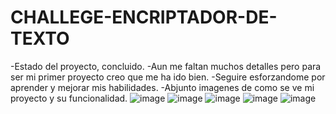 # CHALLEGE-ENCRIPTADOR-DE-TEXTO
-Estado del proyecto, concluido. 
-Aun me faltan muchos detalles pero para ser mi primer proyecto creo que me ha ido bien.
-Seguire esforzandome por aprender y mejorar mis habilidades. 
-Abjunto imagenes de como se ve mi proyecto y su funcionalidad. 
![image](https://github.com/user-attachments/assets/743155c2-18bd-4b12-b511-a4526fe66cdc)
![image](https://github.com/user-attachments/assets/c5d1fb86-b605-4864-a192-7da89193cc76)
![image](https://github.com/user-attachments/assets/76787a13-78f6-459b-9bc8-2299ff4a27c6)
![image](https://github.com/user-attachments/assets/ad0bb7bb-4c17-40ab-942c-f13b30cf8ef2)
![image](https://github.com/user-attachments/assets/15096cf1-c68f-4467-bdfc-16ae035ecda3)



